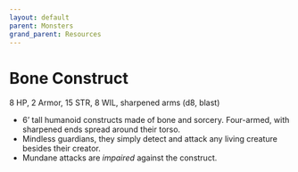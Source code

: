 ```yaml
---
layout: default
parent: Monsters
grand_parent: Resources
---
```


# Bone Construct

8 HP, 2 Armor, 15 STR, 8 WIL, sharpened arms (d8, blast)

- 6’ tall humanoid constructs made of bone and sorcery. Four-armed, with sharpened ends spread around their torso.
- Mindless guardians, they simply detect and attack any living creature besides their creator.
- Mundane attacks are _impaired_ against the construct.

